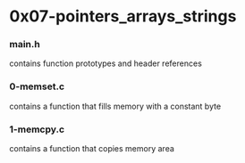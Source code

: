 # 0x07-pointers_arrays_strings

### main.h
contains function prototypes and
header references

### 0-memset.c
contains a function that fills memory
with a constant byte

### 1-memcpy.c
contains a function that copies memory
area
